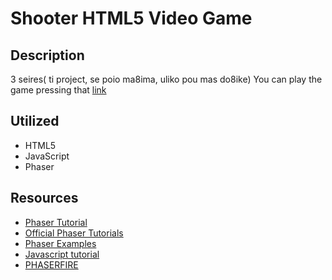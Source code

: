 # Shooter HTML5 Video Game

## Description 

3 seires( ti project, se poio ma8ima, uliko pou mas do8ike)
You can play the game pressing that [link](https://charalamposb.github.io/Shooter/)


## Utilized

- HTML5
- JavaScript
- Phaser


## Resources
- [Phaser Tutorial](http://phaser.io/learn)
- [Official Phaser Tutorials](https://phaser.io/learn/official-tutorials)
- [Phaser Examples](http://phaser.io/examples)
- [Javascript tutorial](http://www.w3schools.com/js/)
- [PHASERFIRE](http://codeperfectionist.com/portfolio/games/phaserfire/)
